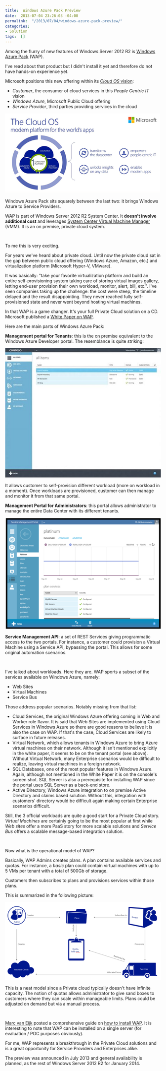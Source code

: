 ```yaml
---
title:  Windows Azure Pack Preview
date:  2013-07-04 23:26:03 -04:00
permalink:  "/2013/07/04/windows-azure-pack-preview/"
categories:
- Solution
tags:  []
---
```

<p>Among the flurry of new features of Windows Server 2012 R2 is <a href="http://www.microsoft.com/en-us/server-cloud/windows-azure-pack.aspx">Windows Azure Pack</a> (WAP).
</p><p>I've read about that product but I didn't install it yet and therefore do not have hands-on experience yet.
</p><p>Microsoft positions this new offering within its <a href="http://www.microsoft.com/en-us/server-cloud/cloud-os/default.aspx"><em>Cloud OS </em>vision</a>:
</p><ul><li><em>Customer</em>, the consumer of cloud services in this <em>People Centric IT</em> vision
</li><li><em>Windows Azure</em>, Microsoft Public Cloud offering
</li><li><em>Service Provider</em>¸ third parties providing services in the cloud
</li></ul><p><img src="assets/2013/7/windows-azure-pack-preview/070513_0417_windowsazur1.png" alt="" />
	</p><p>Windows Azure Pack sits squarely between the last two:  it brings Windows Azure to Service Providers.
</p><p>WAP is part of Windows Server 2012 R2 System Center.  It <strong>doesn't involve additional cost</strong> and leverages <a href="http://technet.microsoft.com/en-us/library/gg610610.aspx">System Center Virtual Machine Manager</a> (VMM).  It is an on premise, private cloud system.
</p><p>
 </p><p>To me this is very exciting.
</p><p>For years we've heard about private cloud.  Until now the private cloud sat in the gap between public cloud offering (Windows Azure, Amazon, etc.) and virtualization platform (Microsoft Hyper-V, VMware).
</p><p>It was basically:  "take your favorite virtualization platform and build an entire self-provisioning system taking care of storing virtual images gallery, letting end-user provision their own workload, monitor, alert, bill, etc.".  I've seen companies taking up the challenge:  the cost were steep, the timeline delayed and the result disappointing.  They never reached fully self-provisioned state and never went beyond hosting virtual machines.
</p><p>In that WAP is a game changer.  It's your full Private Cloud solution on a CD.  Microsoft published a <a href="http://download.microsoft.com/download/0/1/C/01C728DF-B1DD-4A9E-AC5A-2C565AA37730/Windows_Azure_Pack_White_Paper.pdf">White Paper on WAP</a>.
</p><p>Here are the main parts of Windows Azure Pack:
</p><p><strong>Management portal for Tenants</strong>:  this is the on premise equivalent to the Windows Azure Developer portal.  The resemblance is quite striking:
</p><p><img src="assets/2013/7/windows-azure-pack-preview/070513_0417_windowsazur2.jpg" alt="" />
	</p><p>It allows customer to self-provision different workload (more on workload in a moment).  Once workloads are provisioned, customer can then manage and monitor it from that same portal.
</p><p><strong>Management Portal for Administrators</strong>:  this portal allows administrator to manage the entire Data Center with its different tenants.
</p><p><img src="assets/2013/7/windows-azure-pack-preview/070513_0417_windowsazur3.png" alt="" />
	</p><p><strong>Service Management API</strong>:  a set of REST Services giving programmatic access to the two portals.  For instance, a customer could provision a Virtual Machine using a Service API, bypassing the portal.  This allows for some original automation scenarios.
</p><p>
 </p><p>I've talked about workloads.  Here they are.  WAP sports a subset of the services available on Windows Azure, namely:
</p><ul><li>Web Sites
</li><li>Virtual Machines
</li><li>Service Bus
</li></ul><p>Those address popular scenarios.  Notably missing from that list:
</p><ul><li>Cloud Services, the original Windows Azure offering coming in Web and Worker role flavor.   It is said that Web Sites are implemented using Cloud Services in Windows Azure so there are good reasons to believe it is also the case on WAP.  If that's the case, Cloud Services are likely to surface in future releases.
</li><li>Virtual Network, which allows tenants in Windows Azure to bring Azure virtual machines on their network.  Although it isn't mentioned explicitly in the white paper, it seems to be on the tenant portal (see above).  Without Virtual Network, many Enterprise scenarios would be difficult to realize, leaving virtual machines in a foreign network.
</li><li>SQL Databases, one of the most popular features in Windows Azure.  Again, although not mentioned in the White Paper it is on the console's screen shot.  SQL Server is also a prerequisite for installing WAP since the portal uses SQL Server as a back-end store.
</li><li>Active Directory, Windows Azure integration to on premise Active Directory and claims based solution.  Without this, integration with customers' directory would be difficult again making certain Enterprise scenarios difficult.
</li></ul><p>Still, the 3 official workloads are quite a good start for a Private Cloud story.  <em>Virtual Machines</em> are certainly going to be the most popular at first while <em>Web sites</em> offer a more PaaS story for more scalable solutions and <em>Service Bus</em> offers a scalable message-based integration solution.
</p><p>
 </p><p>Now what is the operational model of WAP?
</p><p>Basically, WAP Admins creates plans.  A plan contains available services and quotas.  For instance, a <em>basic </em>plan could contain virtual machines with up to 5 VMs per tenant with a total of 500Gb of storage.
</p><p>Customers then subscribes to plans and provisions services within those plans.
</p><p>This is summarized in the following picture:
</p><p><img src="assets/2013/7/windows-azure-pack-preview/070513_0417_windowsazur4.png" alt="" />
	</p><p>This is a neat model since a Private cloud typically doesn't have infinite capacity.  The notion of quotas allows administrator to give sand boxes to customers where they can scale within manageable limits.  Plans could be adjusted on demand but via a manual process.
</p><p>
 </p><p><a href="http://www.hyper-v.nu/archives/author/marcve/">Marc van Eijk</a> posted a comprehensive guide on <a href="http://www.hyper-v.nu/archives/marcve/2013/02/installing-and-configuring-windows-azure-for-windows-server-part-1/">how to install WAP</a>.  It is interesting to note that WAP can be installed on a single server (for evaluation / POC purposes obviously).
</p><p>For me, WAP represents a breakthrough in the Private Cloud solutions and is a great opportunity for Service Providers and Enterprises alike.
</p><p>The preview was announced in July 2013 and general availability is planned, as the rest of Windows Server 2012 R2 for January 2014.</p>